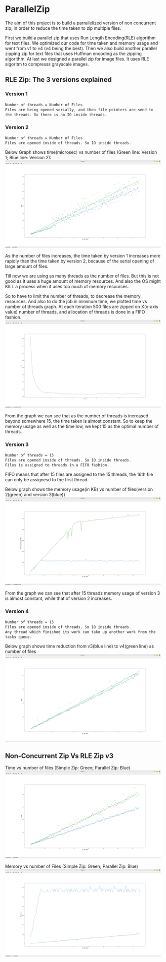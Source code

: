 # ParallelZip

The aim of this project is to build a parrallelized version of non concurrent zip, in order to reduce the time taken to zip multiple files.

First we build a parallel zip that uses Run Length Encoding(RLE) algorithm for text files. We optimized our code for time taken and memory usage and went from v1 to v4 (v4 being the best).
Then we also build another parallel zipping zip for text files that uses Huffman encoding as the zipping algorithm.
At last we designed a parallel zip for image files. It uses RLE algoritm to compresss grayscale images.

## RLE Zip: The 3 versions explained
### Version 1
	Number of threads = Number of Files
	Files are being opened serially, and then file pointers are send to the threads. So there is no IO inside threads.

### Version 2
	Number of threads = Number of Files
	Files are opened inside of threads. So IO inside threads.

Below Graph shows time(microsec) vs number of files (Green line: Version 1; Blue line: Version 2):
![](/Concurrent/RLE_Encoding/graphs/v1vsv2_time.png)

As the number of files increases, the time taken by version 1 increases more rapidly than the time taken by version 2, because of the serial opening of large amount of files.

Till now we are using as many threads as the number of files. But this is not good as it uses a huge amount of memory resources. And also the OS might KILL a process when it uses too much of memory resources.

So to have to limit the number of threads, to decrease the memory resources. And also to do the job in minimum time, we plotted time vs number of threads graph. At each iteration 500 files are zipped on X(x-axis value) number of threads, and allocation of threads is done in a FIFO fashion.
![](/Concurrent/RLE_Encoding/graphs/v3_optimalThreads.png)

From the graph we can see that as the number of threads is increased beyond somewhere 15, the time taken is almost constant. So to keep the memory usage as well as the time low, we kept 15 as the optimal number of threads.

### Version 3
	Number of threads = 15
	Files are opened inside of threads. So IO inside threads.
	Files is assigned to threads in a FIFO fashion.

FIFO means that after 15 files are assigned to the 15 threads, the 16th file can only be assignesd to the first thread.

Below graph shows the memory usage(in KB) vs number of files(version 2(green) and version 3(blue))
![](/Concurrent/RLE_Encoding/graphs/v2vsv3_mem.png)

From the graph we can see that after 15 threads memory usage of version 3 is almost constant, while that of version 2 increases.

### Version 4
	Number of threads = 15
	Files are opened inside of threads. So IO inside threads.
	Any thread which finished its work can take up another work from the tasks queue.

Below graph shows time reduction from v3(blue line) to v4(green line) as number of files
![](/Concurrent/RLE_Encoding/graphs/v3vsv4_time.png)


## Non-Concurrent Zip Vs RLE Zip v3

Time vs number of files (Simple Zip: Green; Parallel Zip: Blue)
![](/Concurrent/RLE_Encoding/graphs/nonConcurrent_vs_v3_time.png)

Memory vs number of Files (Simple Zip: Green; Parallel Zip: Blue)
![](/Concurrent/RLE_Encoding/graphs/nonConcurrent_vs_v3_mem.png)
